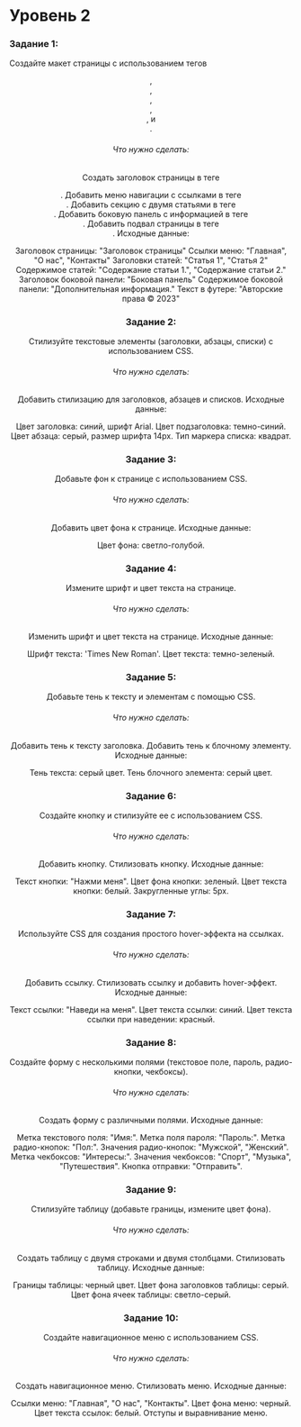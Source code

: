 # Уровень 2

### Задание 1:

Создайте макет страницы с использованием тегов <header>, <nav>, <section>, <article>, <aside>, и <footer>.

###### Что нужно сделать:

Создать заголовок страницы в теге <header>.
Добавить меню навигации с ссылками в теге <nav>.
Добавить секцию с двумя статьями в теге <section>.
Добавить боковую панель с информацией в теге <aside>.
Добавить подвал страницы в теге <footer>.
Исходные данные:

Заголовок страницы: "Заголовок страницы"
Ссылки меню: "Главная", "О нас", "Контакты"
Заголовки статей: "Статья 1", "Статья 2"
Содержимое статей: "Содержание статьи 1.", "Содержание статьи 2."
Заголовок боковой панели: "Боковая панель"
Содержимое боковой панели: "Дополнительная информация."
Текст в футере: "Авторские права © 2023"

### Задание 2:

Стилизуйте текстовые элементы (заголовки, абзацы, списки) с использованием CSS.

###### Что нужно сделать:

Добавить стилизацию для заголовков, абзацев и списков.
Исходные данные:

Цвет заголовка: синий, шрифт Arial.
Цвет подзаголовка: темно-синий.
Цвет абзаца: серый, размер шрифта 14px.
Тип маркера списка: квадрат.

### Задание 3:

Добавьте фон к странице с использованием CSS.

###### Что нужно сделать:

Добавить цвет фона к странице.
Исходные данные:

Цвет фона: светло-голубой.

### Задание 4:

Измените шрифт и цвет текста на странице.

###### Что нужно сделать:

Изменить шрифт и цвет текста на странице.
Исходные данные:

Шрифт текста: 'Times New Roman'.
Цвет текста: темно-зеленый.

### Задание 5:

Добавьте тень к тексту и элементам с помощью CSS.

###### Что нужно сделать:

Добавить тень к тексту заголовка.
Добавить тень к блочному элементу.
Исходные данные:

Тень текста: серый цвет.
Тень блочного элемента: серый цвет.

### Задание 6:

Создайте кнопку и стилизуйте ее с использованием CSS.

###### Что нужно сделать:

Добавить кнопку.
Стилизовать кнопку.
Исходные данные:

Текст кнопки: "Нажми меня".
Цвет фона кнопки: зеленый.
Цвет текста кнопки: белый.
Закругленные углы: 5px.

### Задание 7:

Используйте CSS для создания простого hover-эффекта на ссылках.

###### Что нужно сделать:

Добавить ссылку.
Стилизовать ссылку и добавить hover-эффект.
Исходные данные:

Текст ссылки: "Наведи на меня".
Цвет текста ссылки: синий.
Цвет текста ссылки при наведении: красный.

### Задание 8:

Создайте форму с несколькими полями (текстовое поле, пароль, радио-кнопки, чекбоксы).

###### Что нужно сделать:

Создать форму с различными полями.
Исходные данные:

Метка текстового поля: "Имя:".
Метка поля пароля: "Пароль:".
Метка радио-кнопок: "Пол:".
Значения радио-кнопок: "Мужской", "Женский".
Метка чекбоксов: "Интересы:".
Значения чекбоксов: "Спорт", "Музыка", "Путешествия".
Кнопка отправки: "Отправить".

### Задание 9:

Стилизуйте таблицу (добавьте границы, измените цвет фона).

###### Что нужно сделать:

Создать таблицу с двумя строками и двумя столбцами.
Стилизовать таблицу.
Исходные данные:

Границы таблицы: черный цвет.
Цвет фона заголовков таблицы: серый.
Цвет фона ячеек таблицы: светло-серый.

### Задание 10:

Создайте навигационное меню с использованием CSS.

###### Что нужно сделать:

Создать навигационное меню.
Стилизовать меню.
Исходные данные:

Ссылки меню: "Главная", "О нас", "Контакты".
Цвет фона меню: черный.
Цвет текста ссылок: белый.
Отступы и выравнивание меню.
